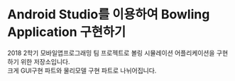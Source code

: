 # Android Studio를 이용하여 Bowling Application 구현하기
2018 2학기 모바일앱프로그래밍 팀 프로젝트로 볼링 시뮬레이션 어플리케이션을 구현하기 위한 저장소입니다.  
크게 GUI구현 파트와 물리모델 구현 파트로 나뉘어집니다.
